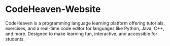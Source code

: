 # CodeHeaven-Website
CodeHeaven is a programming language learning platform offering tutorials, exercises, and a real-time code editor for languages like Python, Java, C++, and more. Designed to make learning fun, interactive, and accessible for students.
